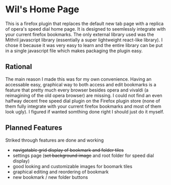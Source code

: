 # Wil's Home Page
This is a firefox plugin that replaces the default new tab page with a replica of opera's speed dial home page. It is designed to seemlessly integrate with your current firefox bookmarks. The only external library used was the Mithril javascript library (essentially a super lightweight react-like library). I chose it because it was very easy to learn and the entire library can be put in a single javascript file which makes packaging the plugin easy.

## Rational
The main reason I made this was for my own convenience. Having an accessable easy, graphical way to both access and edit bookmarks is a feature that pretty much every browser besides opera and vivaldi (a reimagining of the old opera browser) are missing. I could not find an even halfway decent free speed dial plugin on the Firefox plugin store (none of them fully integrate with your current firefox bookmarks and most of them look ugly). I figured if wanted somthing done right I should just do it myself.

## Planned Features
Striked through features are done and working
* ~~navigatable grid display of bookmark and folder tiles~~
* settings page (~~set background image~~ and root folder for speed dial display)
* good looking and customizable images for boomark tiles
* graphical editing and reordering of bookmark
* new bookmark / new folder buttons
